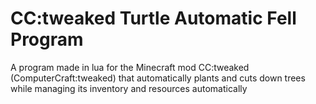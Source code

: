# CC:tweaked Turtle Automatic Fell Program
A program made in lua for the Minecraft mod CC:tweaked (ComputerCraft:tweaked) that automatically plants and cuts down trees while managing its inventory and resources automatically
